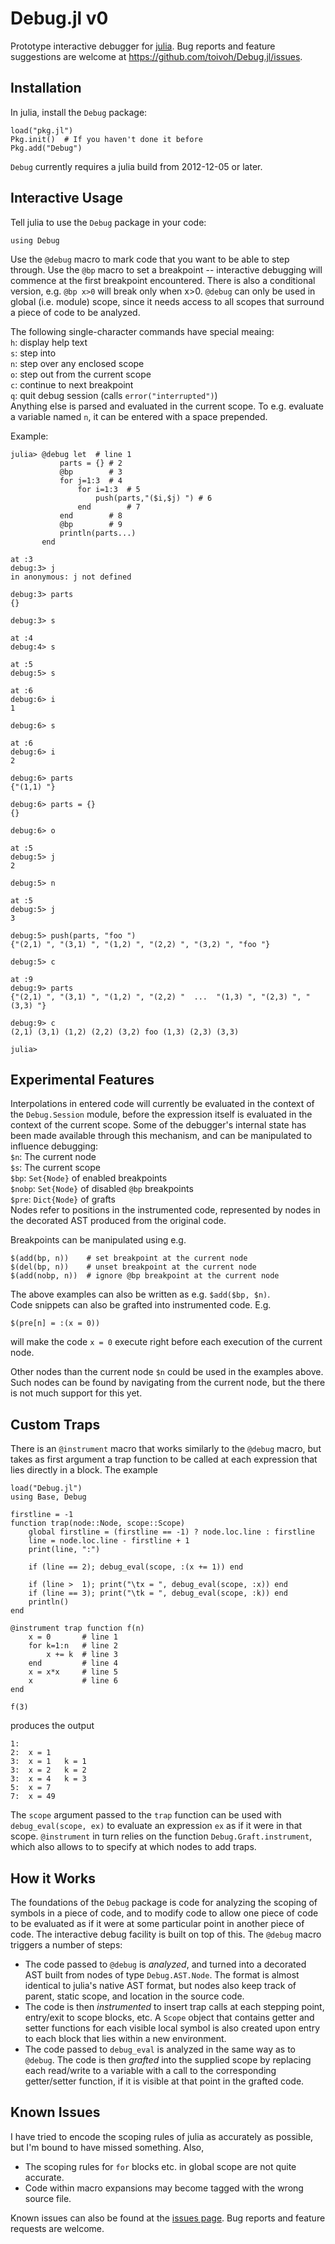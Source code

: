 Debug.jl v0
===========
Prototype interactive debugger for [julia](julialang.org).
Bug reports and feature suggestions are welcome at
https://github.com/toivoh/Debug.jl/issues.

Installation
------------
In julia, install the `Debug` package:

    load("pkg.jl")
    Pkg.init()  # If you haven't done it before
    Pkg.add("Debug")

`Debug` currently requires a julia build from 2012-12-05 or later.

Interactive Usage
-----------------

Tell julia to use the `Debug` package in your code:

    using Debug

Use the `@debug` macro to mark code that you want to be able to step through.
Use the `@bp` macro to set a breakpoint
-- interactive debugging will commence at the first breakpoint encountered.
There is also a conditional version, e.g. `@bp x>0` will break only when x>0.
`@debug` can only be used in global (i.e. module) scope, 
since it needs access to all
scopes that surround a piece of code to be analyzed.

The following single-character commands have special meaing:   
`h`: display help text   
`s`: step into   
`n`: step over any enclosed scope   
`o`: step out from the current scope   
`c`: continue to next breakpoint   
`q`: quit debug session (calls `error("interrupted")`)   
Anything else is parsed and evaluated in the current scope.
To e.g. evaluate a variable named `n`, it can be entered with
a space prepended.

Example:

    julia> @debug let  # line 1
               parts = {} # 2
               @bp        # 3
               for j=1:3  # 4
                   for i=1:3  # 5
                       push(parts,"($i,$j) ") # 6
                   end        # 7
               end        # 8
               @bp        # 9
               println(parts...)
           end

    at :3
    debug:3> j
    in anonymous: j not defined
 
    debug:3> parts
    {}

    debug:3> s

    at :4
    debug:4> s

    at :5
    debug:5> s

    at :6
    debug:6> i
    1

    debug:6> s

    at :6
    debug:6> i
    2

    debug:6> parts
    {"(1,1) "}

    debug:6> parts = {}
    {}

    debug:6> o

    at :5
    debug:5> j
    2

    debug:5> n

    at :5
    debug:5> j
    3

    debug:5> push(parts, "foo ")
    {"(2,1) ", "(3,1) ", "(1,2) ", "(2,2) ", "(3,2) ", "foo "}

    debug:5> c

    at :9
    debug:9> parts
    {"(2,1) ", "(3,1) ", "(1,2) ", "(2,2) "  ...  "(1,3) ", "(2,3) ", "(3,3) "}

    debug:9> c
    (2,1) (3,1) (1,2) (2,2) (3,2) foo (1,3) (2,3) (3,3) 

    julia>

Experimental Features
---------------------
Interpolations in entered code will currently be evaluated in the context of
the `Debug.Session` module, before the expression itself is evaluated
in the context of the current scope.
Some of the debugger's internal state has been made
available through this mechanism, and can be manipulated to influence
debugging:   
`$n`:    The current node   
`$s`:    The current scope   
`$bp`:   `Set{Node}` of enabled breakpoints   
`$nobp`: `Set{Node}` of disabled `@bp` breakpoints   
`$pre`:  `Dict{Node}` of grafts   
Nodes refer to positions in the instrumented code,
represented by nodes in the decorated AST produced from the original code.

Breakpoints can be manipulated using e.g.

    $(add(bp, n))    # set breakpoint at the current node
    $(del(bp, n))    # unset breakpoint at the current node
    $(add(nobp, n))  # ignore @bp breakpoint at the current node

The above examples can also be written as e.g. `$add($bp, $n)`.   
Code snippets can also be grafted into instrumented code. E.g.

    $(pre[n] = :(x = 0))

will make the code `x = 0` execute right before each execution of the current
node.

Other nodes than the current node `$n` could be used
in the examples above.
Such nodes can be found by navigating from the current node,
but the there is not much support for this yet.

Custom Traps
------------
There is an `@instrument` macro that works similarly to the `@debug` macro,
but takes as first argument a trap function to be called at each
expression that lies directly in a block. The example

    load("Debug.jl")
    using Base, Debug

    firstline = -1
    function trap(node::Node, scope::Scope) 
        global firstline = (firstline == -1) ? node.loc.line : firstline
        line = node.loc.line - firstline + 1
        print(line, ":")

        if (line == 2); debug_eval(scope, :(x += 1)) end

        if (line >  1); print("\tx = ", debug_eval(scope, :x)) end
        if (line == 3); print("\tk = ", debug_eval(scope, :k)) end
        println()
    end

    @instrument trap function f(n)
        x = 0       # line 1
        for k=1:n   # line 2
            x += k  # line 3
        end         # line 4
        x = x*x     # line 5
        x           # line 6
    end

    f(3)

produces the output

    1:
    2:	x = 1
    3:	x = 1	k = 1
    3:	x = 2	k = 2
    3:	x = 4	k = 3
    5:	x = 7
    7:	x = 49

The `scope` argument passed to the `trap` function can be used with
`debug_eval(scope, ex)` to evaluate an expression `ex` as if it were in 
that scope.
`@instrument` in turn relies on the function `Debug.Graft.instrument`,
which also allows to to specify at which nodes to add traps.

How it Works
------------
The foundations of the `Debug` package is code for
analyzing the scoping of symbols in a piece of code, 
and to modify code to allow one piece of code to be evaluated as
if it were at some particular point in another piece of code.
The interactive debug facility is built on top of this.
The `@debug` macro triggers a number of steps:

* The code passed to `@debug` is _analyzed_,
  and turned into a decorated AST built from nodes of type `Debug.AST.Node`.
  The format is almost identical to julia's native AST format,
  but nodes also keep track of
  parent, static scope, and location in the source code.
* The code is then _instrumented_ to insert trap calls at each stepping point,
  entry/exit to scope blocks, etc.
  A `Scope` object that contains getter and setter
  functions for each visible local symbol is also created upon entry to
  each block that lies within a new environment.
* The code passed to `debug_eval` is analyzed in the same way as to `@debug`.
  The code is then _grafted_ into the supplied scope by
  replacing each read/write to a variable
  with a call to the corresponding getter/setter function,
  if it is visible at that point in the grafted code.

Known Issues
------------
I have tried to encode the scoping rules of julia as accurately as possible,
but I'm bound to have missed something. Also,
* The scoping rules for `for` blocks etc. in global scope
  are not quite accurate.
* Code within macro expansions may become tagged with the wrong source file.

Known issues can also be found at the
[issues page](https://github.com/toivoh/Debug.jl/issues).
Bug reports and feature requests are welcome.
